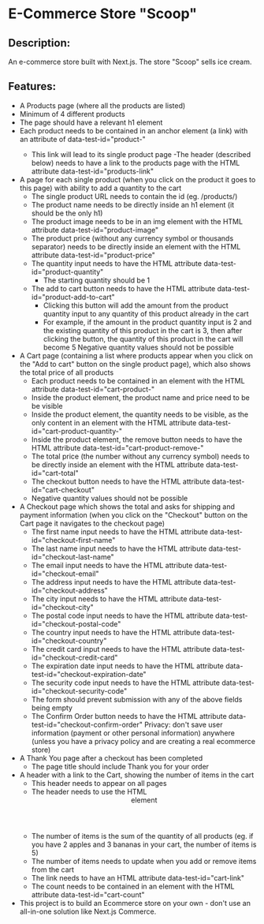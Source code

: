 # E-Commerce Store "Scoop"

## Description:

An e-commerce store built with Next.js. The store "Scoop" sells ice cream.

## Features:

- A Products page (where all the products are listed)
- Minimum of 4 different products
- The page should have a relevant h1 element
- Each product needs to be contained in an anchor element (a link) with an attribute of data-test-id="product-<product id>"
  - This link will lead to its single product page
    -The header (described below) needs to have a link to the products page with the HTML attribute data-test-id="products-link"
- A page for each single product (when you click on the product it goes to this page) with ability to add a quantity to the cart
  - The single product URL needs to contain the id (eg. /products/<product id>)
  - The product name needs to be directly inside an h1 element (it should be the only h1)
  - The product image needs to be in an img element with the HTML attribute data-test-id="product-image"
  - The product price (without any currency symbol or thousands separator) needs to be directly inside an element with the HTML attribute data-test-id="product-price"
  - The quantity input needs to have the HTML attribute data-test-id="product-quantity"
    - The starting quantity should be 1
  - The add to cart button needs to have the HTML attribute data-test-id="product-add-to-cart"
    - Clicking this button will add the amount from the product quantity input to any quantity of this product already in the cart
    - For example, if the amount in the product quantity input is 2 and the existing quantity of this product in the cart is 3, then after clicking the button, the quantity of this product in the cart will become 5
      Negative quantity values should not be possible
- A Cart page (containing a list where products appear when you click on the "Add to cart" button on the single product page), which also shows the total price of all products
  - Each product needs to be contained in an element with the HTML attribute data-test-id="cart-product-<product id>"
  - Inside the product element, the product name and price need to be be visible
  - Inside the product element, the quantity needs to be visible, as the only content in an element with the HTML attribute data-test-id="cart-product-quantity-<product id>"
  - Inside the product element, the remove button needs to have the HTML attribute data-test-id="cart-product-remove-<product id>"
  - The total price (the number without any currency symbol) needs to be directly inside an element with the HTML attribute data-test-id="cart-total"
  - The checkout button needs to have the HTML attribute data-test-id="cart-checkout"
  - Negative quantity values should not be possible
- A Checkout page which shows the total and asks for shipping and payment information (when you click on the "Checkout" button on the Cart page it navigates to the checkout page)
  - The first name input needs to have the HTML attribute data-test-id="checkout-first-name"
  - The last name input needs to have the HTML attribute data-test-id="checkout-last-name"
  - The email input needs to have the HTML attribute data-test-id="checkout-email"
  - The address input needs to have the HTML attribute data-test-id="checkout-address"
  - The city input needs to have the HTML attribute data-test-id="checkout-city"
  - The postal code input needs to have the HTML attribute data-test-id="checkout-postal-code"
  - The country input needs to have the HTML attribute data-test-id="checkout-country"
  - The credit card input needs to have the HTML attribute data-test-id="checkout-credit-card"
  - The expiration date input needs to have the HTML attribute data-test-id="checkout-expiration-date"
  - The security code input needs to have the HTML attribute data-test-id="checkout-security-code"
  - The form should prevent submission with any of the above fields being empty
  - The Confirm Order button needs to have the HTML attribute data-test-id="checkout-confirm-order"
    Privacy: don't save user information (payment or other personal information) anywhere (unless you have a privacy policy and are creating a real ecommerce store)
- A Thank You page after a checkout has been completed
  - The page title should include Thank you for your order
- A header with a link to the Cart, showing the number of items in the cart
  - This header needs to appear on all pages
  - The header needs to use the HTML <header> element
  - The number of items is the sum of the quantity of all products (eg. if you have 2 apples and 3 bananas in your cart, the number of items is 5)
  - The number of items needs to update when you add or remove items from the cart
  - The link needs to have an HTML attribute data-test-id="cart-link"
  - The count needs to be contained in an element with the HTML attribute data-test-id="cart-count"
- This project is to build an Ecommerce store on your own - don't use an all-in-one solution like Next.js Commerce.

